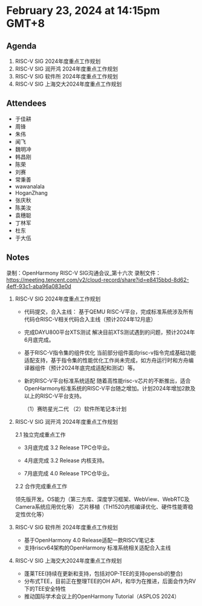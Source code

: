 # February 23, 2024 at 14:15pm GMT+8

## Agenda
1. RISC-V SIG 2024年度重点工作规划
2. RISC-V SIG 润开鸿 2024年度重点工作规划
3. RISC-V SIG 软件所 2024年度重点工作规划
4. RISC-V SIG 上海交大2024年度重点工作规划

## Attendees
- 于佳耕
- 周锋
- 朱伟
- 闻飞
- 魏明冲
- 韩昌刚
- 陈荣
- 刘赛
- 常秉善
- wawanalala
- HoganZhang
- 张庆秋
- 陈美汝
- 袁穗聪
- 丁林军
- 杜东
- 于大伍

## Notes

录制：OpenHarmony RISC-V SIG沟通会议_第十六次
录制文件：https://meeting.tencent.com/v2/cloud-record/share?id=e8415bbd-8d62-4eff-93c1-aba96a083e0d

1. RISC-V SIG 2024年度重点工作规划
   
   - 代码提交，合入主线：
     基于QEMU RISC-V平台，完成标准系统涉及所有代码仓RISC-V相关代码合入主线（预计2024年12月底）
   
   - 完成DAYU800平台XTS测试
     解决目前XTS测试遇到的问题，预计2024年6月底完成。
   
   - 基于RISC-V指令集的组件优化
     当前部分组件面向risc-v指令完成基础功能适配支持，基于指令集的性能优化工作尚未完成，如方舟运行时和方舟编译器组件（预计2024年底完成适配和测试）等。
   
   - 新的RISC-V平台标准系统适配
     随着高性能risc-v芯片的不断推出，适合OpenHarmony标准系统的RISC-V平台随之增加。计划2024年增加2款及以上的RISC-V平台支持。
   
     （1）赛昉星光二代
     （2）软件所笔记本计划

2. RISC-V SIG 润开鸿 2024年度重点工作规划
   
   2.1 独立完成重点工作
   
   - 3月底完成 3.2 Release TPC仓毕业。
   
   - 4月底完成 3.2 Release 内核支持。
   
   - 7月底完成 4.0 Release TPC仓毕业。
   
   2.2 合作完成重点工作
   
   领先版开发。OS能力（第三方库、深度学习框架、WebView、WebRTC及Camera系统应用优化等）
   芯片移植（TH1520内核编译优化、硬件性能寄稳定性优化等）
   
3. RISC-V SIG 软件所 2024年度重点工作规划

   - 基于OpenHarmony 4.0 Release适配一款RISCV笔记本
   - 支持riscv64架构的OpenHarmony 标准系统相关适配合入主线

4. RISC-V SIG 上海交大2024年度重点工作规划
   - 蓬莱TEE(持续在更新和支持，包括对OP-TEE的支持opensbi的整合)
   - 分布式TEE，目前正在整理TEE的OH API，和华为在推进，后面会作为RV下的TEE安全特性
   - 推动国际学术会议上的OpenHarmony Tutorial（ASPLOS 2024）